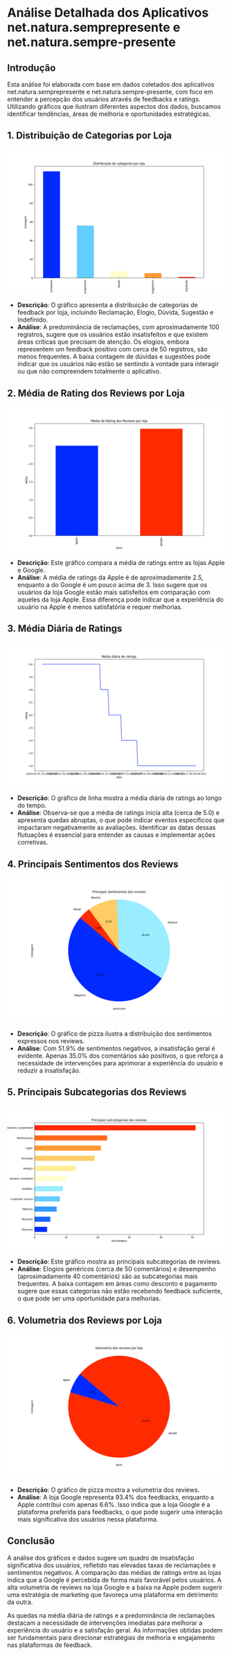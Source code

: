 # Análise Detalhada dos Aplicativos net.natura.semprepresente e net.natura.sempre-presente

## Introdução
Esta análise foi elaborada com base em dados coletados dos aplicativos net.natura.semprepresente e net.natura.sempre-presente, com foco em entender a percepção dos usuários através de feedbacks e ratings. Utilizando gráficos que ilustram diferentes aspectos dos dados, buscamos identificar tendências, áreas de melhoria e oportunidades estratégicas.

## 1. Distribuição de Categorias por Loja
![Distribuição de Categorias por Loja](1_distribuicao_de_categorias_por_loja.png)
- **Descrição**: O gráfico apresenta a distribuição de categorias de feedback por loja, incluindo Reclamação, Elogio, Dúvida, Sugestão e Indefinido.
- **Análise**: A predominância de reclamações, com aproximadamente 100 registros, sugere que os usuários estão insatisfeitos e que existem áreas críticas que precisam de atenção. Os elogios, embora representem um feedback positivo com cerca de 50 registros, são menos frequentes. A baixa contagem de dúvidas e sugestões pode indicar que os usuários não estão se sentindo à vontade para interagir ou que não compreendem totalmente o aplicativo.

## 2. Média de Rating dos Reviews por Loja
![Média de Rating dos Reviews por Loja](1_media_de_rating_dos_reviews_por_loja.png)
- **Descrição**: Este gráfico compara a média de ratings entre as lojas Apple e Google.
- **Análise**: A média de ratings da Apple é de aproximadamente 2.5, enquanto a do Google é um pouco acima de 3. Isso sugere que os usuários da loja Google estão mais satisfeitos em comparação com aqueles da loja Apple. Essa diferença pode indicar que a experiência do usuário na Apple é menos satisfatória e requer melhorias.

## 3. Média Diária de Ratings
![Média Diária de Ratings](1_media_diaria_de_ratings.png)
- **Descrição**: O gráfico de linha mostra a média diária de ratings ao longo do tempo.
- **Análise**: Observa-se que a média de ratings inicia alta (cerca de 5.0) e apresenta quedas abruptas, o que pode indicar eventos específicos que impactaram negativamente as avaliações. Identificar as datas dessas flutuações é essencial para entender as causas e implementar ações corretivas.

## 4. Principais Sentimentos dos Reviews
![Principais Sentimentos dos Reviews](1_principais_sentimentos_dos_reviews.png)
- **Descrição**: O gráfico de pizza ilustra a distribuição dos sentimentos expressos nos reviews.
- **Análise**: Com 51.9% de sentimentos negativos, a insatisfação geral é evidente. Apenas 35.0% dos comentários são positivos, o que reforça a necessidade de intervenções para aprimorar a experiência do usuário e reduzir a insatisfação.

## 5. Principais Subcategorias dos Reviews
![Principais Subcategorias dos Reviews](1_principais_subcategorias_dos_reviews.png)
- **Descrição**: Este gráfico mostra as principais subcategorias de reviews.
- **Análise**: Elogios genéricos (cerca de 50 comentários) e desempenho (aproximadamente 40 comentários) são as subcategorias mais frequentes. A baixa contagem em áreas como desconto e pagamento sugere que essas categorias não estão recebendo feedback suficiente, o que pode ser uma oportunidade para melhorias.

## 6. Volumetria dos Reviews por Loja
![Volumetria dos Reviews por Loja](1_volumetria_dos_reviews_por_loja.png)
- **Descrição**: O gráfico de pizza mostra a volumetria dos reviews.
- **Análise**: A loja Google representa 93.4% dos feedbacks, enquanto a Apple contribui com apenas 6.6%. Isso indica que a loja Google é a plataforma preferida para feedbacks, o que pode sugerir uma interação mais significativa dos usuários nessa plataforma.

## Conclusão
A análise dos gráficos e dados sugere um quadro de insatisfação significativa dos usuários, refletido nas elevadas taxas de reclamações e sentimentos negativos. A comparação das médias de ratings entre as lojas indica que a Google é percebida de forma mais favorável pelos usuários. A alta volumetria de reviews na loja Google e a baixa na Apple podem sugerir uma estratégia de marketing que favoreça uma plataforma em detrimento da outra.

As quedas na média diária de ratings e a predominância de reclamações destacam a necessidade de intervenções imediatas para melhorar a experiência do usuário e a satisfação geral. As informações obtidas podem ser fundamentais para direcionar estratégias de melhoria e engajamento nas plataformas de feedback.

